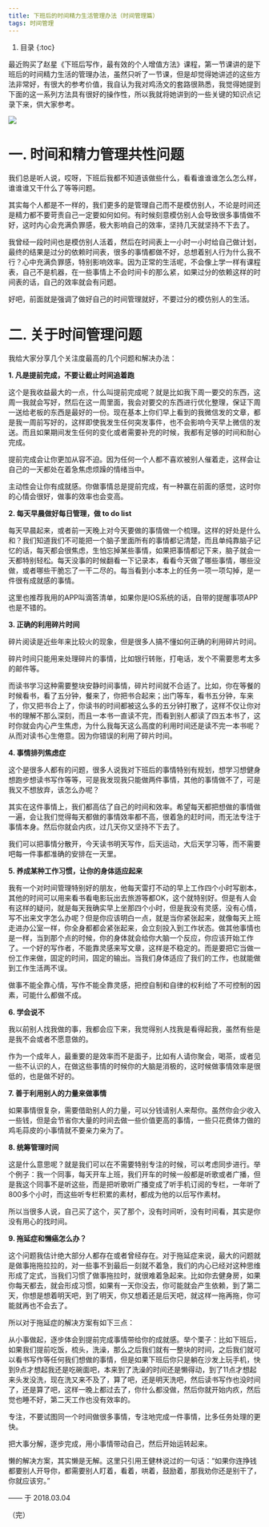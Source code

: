 ```yaml
---
title: 下班后的时间精力生活管理办法（时间管理篇）
tags: 时间管理
---
```


1. 目录
{:toc}


最近购买了赵星《下班后写作，最有效的个人增值方法》课程，第一节课讲的是下班后的时间精力生活的管理办法，虽然只听了一节课，但是却觉得她讲述的这些方法非常好，有很大的参考价值，我自认为我对鸡汤文的套路很熟悉，我觉得她提到下面的这一系列方法具有很好的操作性，所以我就将她讲到的一些关键的知识点记录下来，供大家参考。

<!--more-->

![](http://upload-images.jianshu.io/upload_images/5294314-f8ef21964fbcf3ec.jpg?imageMogr2/auto-orient/strip%7CimageView2/2/w/1240)

# 一. 时间和精力管理共性问题

我们总是听人说，哎呀，下班后我都不知道该做些什么，看看谁谁谁怎么怎么样，谁谁谁又干什么了等等问题。

其实每个人都是不一样的，我们更多的是管理自己而不是模仿别人，不论是时间还是精力都不要苛责自己一定要如何如何。有时候刻意模仿别人会导致很多事情做不好，这时内心会充满负罪感，极大影响自己的效率，坚持几天就坚持不下去了。

我曾经一段时间也是模仿别人活着，然后在时间表上一小时一小时给自己做计划，最终的结果是过分的依赖时间表，很多的事情都做不好，总想着别人行为什么我不行？心中充满负罪感，特别影响效率。因为正常的生活呢，不会像上学一样有课程表，自己不是机器，在一些事情上不会时间卡的那么紧，如果过分的依赖这样的时间表的话，自己的效率就会有问题。

好吧，前面就是强调了做好自己的时间管理就好，不要过分的模仿别人的生活。


# 二. 关于时间管理问题
我给大家分享几个关注度最高的几个问题和解决办法：

**1. 凡是提前完成，不要让截止时间追着跑**

这个是我收益最大的一点，什么叫提前完成呢？就是比如我下周一要交的东西，这周一我就会写好，然后在这一周里面，我会对要交的东西进行优化整理，保证下周一送给老板的东西是最好的一份。现在基本上你们早上看到的我微信发的文章，都是我一周前写好的，这样即使我发生任何突发事件，也不会影响今天早上微信的发送。而且如果期间发生任何的变化或者需要补充的时候，我都有足够的时间和耐心完成。

提前完成会让你更加从容不迫。因为任何一个人都不喜欢被别人催着走，这样会让自己的一天都处在着急焦虑烦躁的情绪当中。

主动性会让你有成就感。你做事情总是提前完成，有一种赢在前面的感觉，这时你的心情会很好，做事的效率也会变高。

**2. 每天早晨做好每日管理，做 to do list**

每天早晨起来，或者前一天晚上对今天要做的事情做一个梳理。这样的好处是什么和？我们知道我们不可能把一个脑子里面所有的事情都记清楚，而且单纯靠脑子记忆的话，每天都会很焦虑，生怕忘掉某些事情，如果把事情都记下来，脑子就会一天都特别轻松。每天没事的时候翻看一下记录本，看看今天做了哪些事情，哪些没做，或者哪些干脆忘了一干二尽的。每当看到小本本上的任务一项一项勾掉，是一件很有成就感的事情。

这里也推荐我用的APP叫滴答清单，如果你是IOS系统的话，自带的提醒事项APP也是不错的。

**3. 正确的利用碎片时间**

碎片阅读是近些年来比较火的现象，但是很多人搞不懂如何正确的利用碎片时间。

碎片时间只能用来处理碎片的事情，比如银行转账，打电话，发个不需要思考太多的邮件等。

而读书学习这种需要整块安静时间事情，碎片时间就不合适了。比如，你在等餐的时候看书，看了五分钟，餐来了，你把书合起来；出门等车，看书五分钟，车来了，你又把书合上了，你读书的时间都被这么多的五分钟打散了，这样不仅让你对书的理解不那么深刻，而且一本书一直读不完，而看到别人都读了四五本书了，这时你就会内心产生焦虑，为什么我每天这么高度的利用时间还是读不完一本书呢？从而对读书心生倦意。因为你错误的利用了碎片时间。

**4. 事情排列焦虑症**

这个是很多人都有的问题，很多人说我对下班后的事情特别有规划，想学习想健身想跑步想读书写作等等，可是我发现我只能做两件事情，其他的事情做不了，可是我又不想放弃，该怎么办呢？

其实在这件事情上，我们都高估了自己的时间和效率。希望每天都把想做的事情做一遍，会让我们觉得每天都做的事情效率都不高，很着急的赶时间，而无法专注于事情本身。然后你就会内疚，过几天你又坚持不下去了。

我们可以把事情分散开，今天读书明天写作，后天运动，大后天学习等，而不需要吧每一件事都准确的安排在一天里。

**5. 养成某种工作习惯，让你的身体适应起来**

我有一个对时间管理特别好的朋友，他每天雷打不动的早上工作四个小时写剧本，其他的时间可以用来看书看电影玩出去旅游等都OK，这个就特别好。但是有人会有这样的疑问，就是每天我确实早上坐那四个小时，但是我没有灵感，没有心情，写不出来文字怎么办呢？但是你应该明白一点，就是当你紧张起来，就像每天上班走进办公室一样，你全身都都会紧张起来，会立刻投入到工作状态。做其他事情也是一样，当到那个点的时候，你的身体就会给你大脑一个反应，你应该开始工作了。一个好的写作者，不能靠灵感来写文章，这样是不稳定的。而是要把它当做一份工作来做，固定的时间，固定的输出。当我们身体适应了我们的工作，也就能做到工作生活两不误。

做事不能全靠心情，写作不能全靠灵感，把控自制和自律的权利给了不可控制的因素，可能什么都做不成。

**6. 学会说不**

我以前别人找我做的事，我都会应下来，我觉得别人找我是看得起我，虽然有些是是我不会或者不愿意做的。

作为一个成年人，最重要的是效率而不是面子，比如有人请你聚会，喝茶，或者见一些不认识的人，在做这些事情的时候你的大脑是消极的，这时候做事情效率是很低的，也是做不好的。

**7. 善于利用别人的力量来做事情**

如果事情很复杂，需要借助别人的力量，可以分钱请别人来帮你。虽然你会少收入一些钱，但是会节省你大量的时间去做一些价值更高的事情，一些只花费体力做的鸡毛蒜皮的小事情就不要亲力亲为了。

**8. 统筹管理时间**

这是什么意思呢？就是我们可以在不需要特别专注的时候，可以考虑同步进行。举个例子：我一个同事，每天开车上班，我们开车的时候一般都是听歌或者广播，但是我这个同事不是听这些，而是把听歌听广播变成了听手机订阅的专栏，一年听了800多个小时，而这些听专栏积累的素材，都成为他的以后写作素材。

所以当很多人说，自己买了这个，买了那个，没有时间听，没有时间看，其实是你没有用心的找时间。

**9. 拖延症和懒癌怎么办？**

这个问题我估计绝大部分人都存在或者曾经存在。对于拖延症来说，最大的问题就是做事拖拖拉拉的，对一些事不到最后一刻就不着急，我们的内心已经对这种思维形成了定式，当我们习惯了做事拖拉时，就很难着急起来。比如你去健身房，如果你每天都去，就会形成习惯，如果有一天你没去，你可能就会产生依赖，到了第二天，你想是想着明天吧，到了明天，你又想着还是后天吧，就这样一拖再拖，你可能就再也不会去了。

所以对于拖延症的解决方案有如下三点：

从小事做起，逐步体会到提前完成事情带给你的成就感。举个栗子：比如下班后，如果我们提前吃饭，梳头，洗澡，那么之后我们就有一整块的时间，之后我们就可以看书写作等任何我们想做的事情，但是如果下班后你只是躺在沙发上玩手机，快到9点才想起我还是吃碗面吧，本来到了洗澡的时间还是懒得动，到了11点才想起来头发没洗，现在洗又来不及了，算了吧，还是明天洗吧，然后读书写作也没时间了，还是算了吧，这样一晚上都过去了，你什么都没做，然后你就开始内疚，然后觉也睡不好，第二天工作也没有效率的。

专注，不要试图同一个时间做很多事情，专注地完成一件事情，比多任务处理的更快。

把大事分解，逐步完成，用小事情带动自己，然后开始运转起来。

懒的解决方案，其实懒是无解。这里只引用王健林说过的一句话：“如果你连挣钱都要别人开导你，都需要别人盯着，看着，哄着，鼓励着，那我劝你还是别干了，你就应该穷。”

—— 于 2018.03.04





（完）

